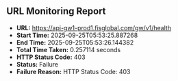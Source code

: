 ## URL Monitoring Report

- **URL:** https://api-gw1-prod1.fisglobal.com/gw/v1/health
- **Start Time:** 2025-09-25T05:53:25.887268
- **End Time:** 2025-09-25T05:53:26.144382
- **Total Time Taken:** 0.257114 seconds
- **HTTP Status Code:** 403
- **Status:** Failure
- **Failure Reason:** HTTP Status Code: 403
